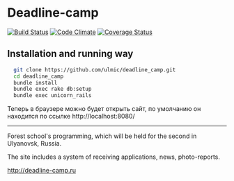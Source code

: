 # Deadline-camp
[![Build
Status](https://secure.travis-ci.org/ulmic/deadline_camp.png)](http://travis-ci.org/ulmic/deadline_camp)
[![Code Climate](https://codeclimate.com/github/ulmic/deadline_camp.png)](https://codeclimate.com/github/ulmic/deadline_camp)
[![Coverage Status](https://coveralls.io/repos/ulmic/deadline_camp/badge.png?branch=master)](https://coveralls.io/r/ulmic/deadline_camp?branch=master)

## Installation and running way
```sh
  git clone https://github.com/ulmic/deadline_camp.git
  cd deadline_camp
  bundle install
  bundle exec rake db:setup
  bundle exec unicorn_rails
```

  Теперь в браузере можно будет открыть сайт, по умолчанию он находится
по ссылке http://localhost:8080/

----------------------------------------


Forest school's programming, which will be held for the second in Ulyanovsk, Russia.

The site includes a system of receiving applications, news, photo-reports.

http://deadline-camp.ru
